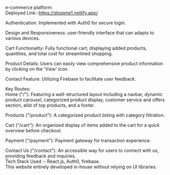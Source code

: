 
e-commerce platform:  <br/>
Deployed Link:-https://shopme1.netlify.app/ <br/>
  
Authentication: Implemented with Auth0 for secure login.  <br/>
  
Design and Responsiveness: user-friendly interface that can adapts to various devices.  <br/>
  
Cart Functionality: Fully functional cart, displaying added products, quantities, and total cost for streamlined shopping.  <br/>
  
Product Details: Users can easily view comprehensive product information by clicking on the 'View' icon.  <br/>
  
Contact Feature: Utilizing Firebase to facilitate user feedback.  <br/>
  
Key Routes:  <br/>
Home ("/"): Featuring a well-structured layout including a navbar, dynamic product carousel, categorized product display, customer service and offers section, alist of top products, and a footer.  <br/>
  
Products ("/product"): A categorized product listing with category filtration.  <br/>
  
Cart ("/cart"): An organized display of items added to the cart for a quick overview before checkout.  <br/>
  
Payment ("/payment"): Payment gateway for transaction experience.  <br/>
  
Contact Us ("/contact"): An accessible way for users to connect with us, providing feedback and inquiries.  <br/>
Tech Stack Used :- React.js, Auth0, firebase.  <br/>
This website entirely developed in-house without relying on UI libraries.<br/>
 
 
